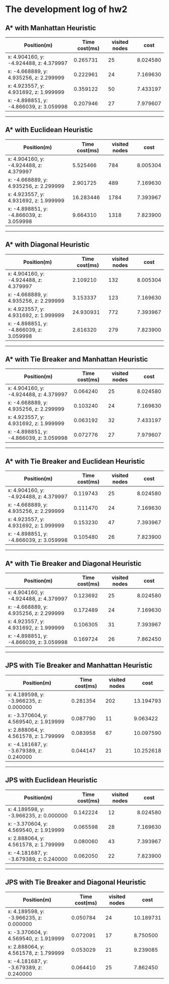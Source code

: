 # The development log of hw2

## A* with Manhattan Heuristic

Position(m) | Time cost(ms) |  visited nodes | cost
-|-|-|-
x: 4.904160, y: -4.924488, z: 4.379997 | 0.265731 | 25 | 8.024580 |
x: -4.668889, y: 4.935256, z: 2.299999 | 0.222961 | 24 | 7.169630 |
x: 4.923557, y: 4.931692, z: 1.999999 | 0.359122 | 50 | 7.433197 |
x: -4.898851, y: -4.866039, z: 3.059998 | 0.207946 | 27 | 7.979607 |

---

## A* with Euclidean Heuristic

Position(m) | Time cost(ms) |  visited nodes | cost
-|-|-|-
x: 4.904160, y: -4.924488, z: 4.379997 | 5.525466 | 784 | 8.005304 |
x: -4.668889, y: 4.935256, z: 2.299999 | 2.901725 | 489 | 7.169630 |
x: 4.923557, y: 4.931692, z: 1.999999 | 16.283446 | 1784 | 7.393967 |
x: -4.898851, y: -4.866039, z: 3.059998 | 9.664310 | 1318 | 7.823900 |

---

## A* with Diagonal Heuristic

Position(m) | Time cost(ms) |  visited nodes | cost
-|-|-|-
x: 4.904160, y: -4.924488, z: 4.379997 | 2.109210 | 132 | 8.005304 |
x: -4.668889, y: 4.935256, z: 2.299999 | 3.153337 | 123 | 7.169630 |
x: 4.923557, y: 4.931692, z: 1.999999 | 24.930931 | 772 | 7.393967 |
x: -4.898851, y: -4.866039, z: 3.059998 | 2.616320 | 279 | 7.823900 |

---

## A* with Tie Breaker and Manhattan Heuristic

Position(m) | Time cost(ms) |  visited nodes | cost
-|-|-|-
x: 4.904160, y: -4.924488, z: 4.379997 | 0.064240 | 25 | 8.024580 |
x: -4.668889, y: 4.935256, z: 2.299999 | 0.103240 | 24 | 7.169630 |
x: 4.923557, y: 4.931692, z: 1.999999 | 0.063192 | 32 | 7.433197 |
x: -4.898851, y: -4.866039, z: 3.059998 | 0.072776 | 27 | 7.979607 |

---

## A* with Tie Breaker and Euclidean Heuristic

Position(m) | Time cost(ms) |  visited nodes | cost
-|-|-|-
x: 4.904160, y: -4.924488, z: 4.379997 | 0.119743 | 25 | 8.024580 |
x: -4.668889, y: 4.935256, z: 2.299999 | 0.111470 | 24 | 7.169630 |
x: 4.923557, y: 4.931692, z: 1.999999 | 0.153230 | 47 | 7.393967 |
x: -4.898851, y: -4.866039, z: 3.059998 | 0.105480 | 26 | 7.823900 |
 
---

## A* with Tie Breaker and Diagonal Heuristic

Position(m) | Time cost(ms) |  visited nodes | cost
-|-|-|-
x: 4.904160, y: -4.924488, z: 4.379997 | 0.123692 | 25 |8.024580 |
x: -4.668889, y: 4.935256, z: 2.299999 | 0.172489 | 24 | 7.169630 |
x: 4.923557, y: 4.931692, z: 1.999999 | 0.106305 | 31 | 7.393967 |
x: -4.898851, y: -4.866039, z: 3.059998 | 0.169724 | 26 | 7.862450 |

---

## JPS with Tie Breaker and Manhattan Heuristic

Position(m) | Time cost(ms) |  visited nodes | cost
-|-|-|-
x: 4.189598, y: -3.966235, z: 0.000000 | 0.281354 | 202 | 13.194793 |
x: -3.370604, y: 4.569540, z: 1.919999 | 0.087790 | 11 | 9.063422 |
x: 2.888064, y: 4.561578, z: 1.799999 | 0.083958 | 67 | 10.097590 |
x: -4.181687, y: -3.679389, z: 0.240000 | 0.044147 | 21 | 10.252618 |

---

## JPS with Euclidean Heuristic

Position(m) | Time cost(ms) |  visited nodes | cost
-|-|-|-
x: 4.189598, y: -3.966235, z: 0.000000 | 0.142224 | 12 | 8.024580 |
x: -3.370604, y: 4.569540, z: 1.919999 | 0.065598 | 28 | 7.169630 |
x: 2.888064, y: 4.561578, z: 1.799999 | 0.080060 | 43 | 7.393967 |
x: -4.181687, y: -3.679389, z: 0.240000 | 0.062050 | 22 | 7.823900 |

---

## JPS with Tie Breaker and Diagonal Heuristic

Position(m) | Time cost(ms) |  visited nodes | cost
-|-|-|-
x: 4.189598, y: -3.966235, z: 0.000000 | 0.050784 | 24 | 10.189731 |
x: -3.370604, y: 4.569540, z: 1.919999 | 0.072091 | 17 | 8.750500 |
x: 2.888064, y: 4.561578, z: 1.799999 | 0.053029 | 21 | 9.239085 |
x: -4.181687, y: -3.679389, z: 0.240000 | 0.064410 | 25 | 7.862450 |

